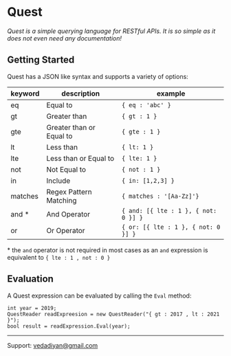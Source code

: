 # Quest 
*Quest is a simple querying language for RESTful APIs. It is so simple as it does not even need any documentation!* 

## Getting Started

Quest has a JSON like syntax and supports a variety of options: 

|keyword|description  | example|
|--|--|--|
| eq | Equal to | `{ eq : 'abc' }`
| gt | Greater than | `{ gt : 1 }`
| gte| Greater than or Equal to| `{ gte : 1 }`
| lt | Less than | `{ lt: 1 }`
| lte| Less than or Equal to| `{ lte: 1 }`
| not| Not Equal to| `{ not : 1 }`
| in | Include| `{ in: [1,2,3] }` 
| matches| Regex Pattern Matching| `{ matches : '[Aa-Zz]'}`
| and *| And Operator| `{ and: [{ lte : 1 }, { not: 0 }] }`
| or | Or Operator | `{ or: [{ lte : 1 }, { not: 0 }] }`
 

 \* the `and` operator is not required in most cases as an `and` expression is equivalent to `{ lte : 1 , not : 0 }`

## Evaluation
A Quest expression can be evaluated by calling the `Eval` method: 

	int year = 2019;
    QuestReader readExpreesion = new QuestReader("{ gt : 2017 , lt : 2021 }");
    bool result = readExpression.Eval(year);

--- 
Support: vedadiyan@gmail.com
